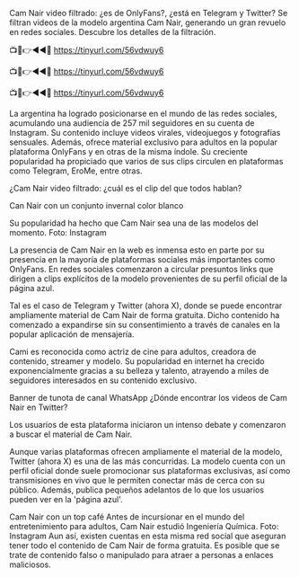 Cam Nair video filtrado: ¿es de OnlyFans?, ¿está en Telegram y Twitter?
Se filtran videos de la modelo argentina Cam Nair, generando un gran revuelo en redes sociales. Descubre los detalles de la filtración.


📺📱👉◄◄🔴 https://tinyurl.com/56vdwuy6

📺📱👉◄◄🔴 https://tinyurl.com/56vdwuy6

📺📱👉◄◄🔴 https://tinyurl.com/56vdwuy6


La argentina ha logrado posicionarse en el mundo de las redes sociales, acumulando una audiencia de 257 mil seguidores en su cuenta de Instagram. Su contenido incluye videos virales, videojuegos y fotografías sensuales. Además, ofrece material exclusivo para adultos en la popular plataforma OnlyFans y en otras de la misma índole. Su creciente popularidad ha propiciado que varios de sus clips circulen en plataformas como Telegram, EroMe, entre otras.


¿Cam Nair video filtrado: ¿cuál es el clip del que todos hablan?

Can Nair con un conjunto invernal color blanco 

Su popularidad ha hecho que Cam Nair sea una de las modelos del momento. Foto: Instagram

La presencia de Cam Nair en la web es inmensa esto en parte por su presencia en la mayoría de plataformas sociales más importantes como OnlyFans. En redes sociales comenzaron a circular presuntos links que dirigen a clips explícitos de la modelo provenientes de su perfil oficial de la página azul.

Tal es el caso de Telegram y Twitter (ahora X), donde se puede encontrar ampliamente material de Cam Nair de forma gratuita. Dicho contenido ha comenzado a expandirse sin su consentimiento a través de canales en la popular aplicación de mensajería.

Cami es reconocida como actriz de cine para adultos, creadora de contenido, streamer y modelo. Su popularidad en internet ha crecido exponencialmente gracias a su belleza y talento, atrayendo a miles de seguidores interesados en su contenido exclusivo.

Banner de tunota de canal WhatsApp
¿Dónde encontrar los videos de Cam Nair en Twitter?

Los usuarios de esta plataforma iniciaron un intenso debate y comenzaron a buscar el material de Cam Nair.

Aunque varias plataformas ofrecen ampliamente el material de la modelo, Twitter (ahora X) es una de las más concurridas. La modelo cuenta con un perfil oficial donde suele promocionar sus plataformas exclusivas, así como transmisiones en vivo que le permiten conectar más de cerca con su público. Además, publica pequeños adelantos de lo que los usuarios pueden ver en la 'página azul'.

Cam Nair con un top café
Antes de incursionar en el mundo del entretenimiento para adultos, Cam Nair estudió Ingeniería Química. Foto: Instagram
Aun así, existen cuentas en esta misma red social que aseguran tener todo el contenido de Cam Nair de forma gratuita. Es posible que se trate de contenido falso o manipulado para atraer a personas a enlaces maliciosos.
